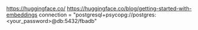 https://huggingface.co/
https://huggingface.co/blog/getting-started-with-embeddings
connection = "postgresql+psycopg://postgres:<your_password>@db:5432/fbadb"
